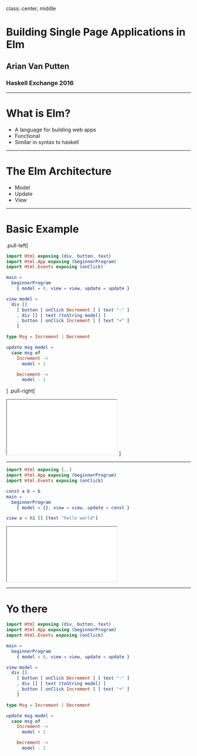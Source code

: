 










class: center, middle


# Building Single Page Applications in Elm 
## Arian Van Putten
### Haskell Exchange 2016

---
# What is Elm?

* A language for building web apps
* Functional
* Similar in syntax to haskell



---

# The Elm Architecture
* Model
* Update
* View

---

# Basic Example

.pull-left[
```elm
import Html exposing (div, button, text)
import Html.App exposing (beginnerProgram)
import Html.Events exposing (onClick)

main =
  beginnerProgram 
    { model = 0, view = view, update = update }

view model =
  div []
    [ button [ onClick Decrement ] [ text "-" ]
    , div [] [ text (toString model) ]
    , button [ onClick Increment ] [ text "+" ]
    ]

type Msg = Increment | Decrement

update msg model =
  case msg of
    Increment ->
      model + 1

    Decrement ->
      model - 1
```
]
.pull-right[

<iframe class="executed" src="code/Counter.elm.html"></iframe>
]

---
```elm
import Html exposing (..)
import Html.App exposing (beginnerProgram)
import Html.Events exposing (onClick)

const a b = b
main =
  beginnerProgram
    { model = {}, view = view, update = const }

view a = h1 [] [text "hello world"]


```
<iframe class="executed" src="code/Simple.elm.html"></iframe>


---

# Yo  there
```elm
import Html exposing (div, button, text)
import Html.App exposing (beginnerProgram)
import Html.Events exposing (onClick)

main =
  beginnerProgram 
    { model = 0, view = view, update = update }

view model =
  div []
    [ button [ onClick Decrement ] [ text "-" ]
    , div [] [ text (toString model) ]
    , button [ onClick Increment ] [ text "+" ]
    ]

type Msg = Increment | Decrement

update msg model =
  case msg of
    Increment ->
      model + 1

    Decrement ->
      model - 1
```